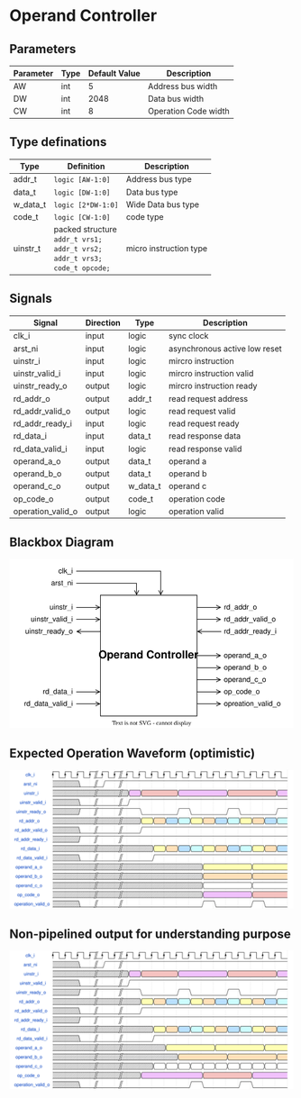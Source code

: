 # Operand Controller

## Parameters
| Parameter | Type | Default Value | Description             |
|-----------|------|---------------|-------------------------|
| AW        | int  | 5             | Address bus width       |
| DW        | int  | 2048          | Data bus width          |
| CW        | int  | 8             | Operation Code width    |

## Type definations
| Type     | Definition         | Description        |
|----------|--------------------|--------------------|
| addr_t   | `logic [AW-1:0]`   | Address bus type   |
| data_t   | `logic [DW-1:0]`   | Data bus type      |
| w_data_t | `logic [2*DW-1:0]` | Wide Data bus type |
| code_t   | `logic [CW-1:0]`   | code type          |
| uinstr_t | packed structure<br> `addr_t vrs1;` <br> `addr_t vrs2;` <br> `addr_t vrs3;` <br> `code_t opcode;` | micro instruction type |

## Signals
| Signal            | Direction | Type     | Description                   |
|-------------------|-----------|----------|-------------------------------|
| clk_i             | input     | logic    | sync clock                    |
| arst_ni           | input     | logic    | asynchronous active low reset |
| uinstr_i          | input     | logic    | mircro instruction            |
| uinstr_valid_i    | input     | logic    | mircro instruction valid      |
| uinstr_ready_o    | output    | logic    | mircro instruction ready      |
| rd_addr_o         | output    | addr_t   | read request address          |
| rd_addr_valid_o   | output    | logic    | read request valid            |
| rd_addr_ready_i   | input     | logic    | read request ready            |
| rd_data_i         | input     | data_t   | read response data            |
| rd_data_valid_i   | input     | logic    | read response valid           |
| operand_a_o       | output    | data_t   | operand a                     |
| operand_b_o       | output    | data_t   | operand b                     |
| operand_c_o       | output    | w_data_t | operand c                     |
| op_code_o         | output    | code_t   | operation code                |
| operation_valid_o | output    | logic    | operation valid               |

## Blackbox Diagram
<img src="docs/diagrams/top.svg">

## Expected Operation Waveform (optimistic)
<img src="docs/diagrams/wavefrom_pipelined.svg">

## Non-pipelined output for understanding purpose
<img src="docs/diagrams/wavefrom_non_pipelined.svg">
